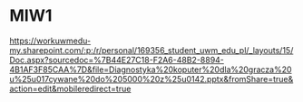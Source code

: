 # MIW1

https://workuwmedu-my.sharepoint.com/:p:/r/personal/169356_student_uwm_edu_pl/_layouts/15/Doc.aspx?sourcedoc=%7B44E27C18-F2A6-48B2-8894-4B1AF3F85CAA%7D&file=Diagnostyka%20koputer%20dla%20gracza%20u%25u017cywane%20do%205000%20z%25u0142.pptx&fromShare=true&action=edit&mobileredirect=true
